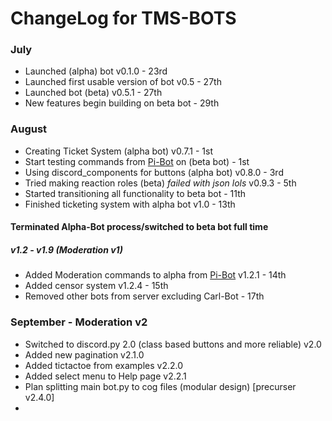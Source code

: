 # ChangeLog for TMS-BOTS

### July
* Launched (alpha) bot  v0.1.0 - 23rd
* Launched first usable version of bot  v0.5 - 27th
* Launched bot (beta)  v0.5.1 - 27th
* New features begin building on beta bot - 29th

### August
* Creating Ticket System (alpha bot)  v0.7.1 - 1st
* Start testing commands from [Pi-Bot](https://github.com/cbrxyz/pi-bot/tree/master) on (beta bot) - 1st
* Using discord_components for buttons (alpha bot) v0.8.0 - 3rd
* Tried making reaction roles (beta) *failed with json lols*  v0.9.3 - 5th
* Started transitioning all functionality to beta bot - 11th
* Finished ticketing system with alpha bot  v1.0 - 13th 

 #### Terminated Alpha-Bot process/switched to beta bot full time
 
  ##### v1.2 - v1.9  (Moderation v1)
* Added Moderation commands to alpha from [Pi-Bot](https://github.com/cbrxyz/pi-bot/tree/master)  v1.2.1 - 14th
* Added censor system  v1.2.4 - 15th
* Removed other bots from server excluding Carl-Bot  - 17th

### September - Moderation v2
* Switched to discord.py 2.0 (class based buttons and more reliable) v2.0
* Added new pagination v2.1.0
* Added tictactoe from examples v2.2.0
* Added select menu to Help page v2.2.1
* Plan splitting main bot.py to cog files (modular design) [precurser v2.4.0]
* 
